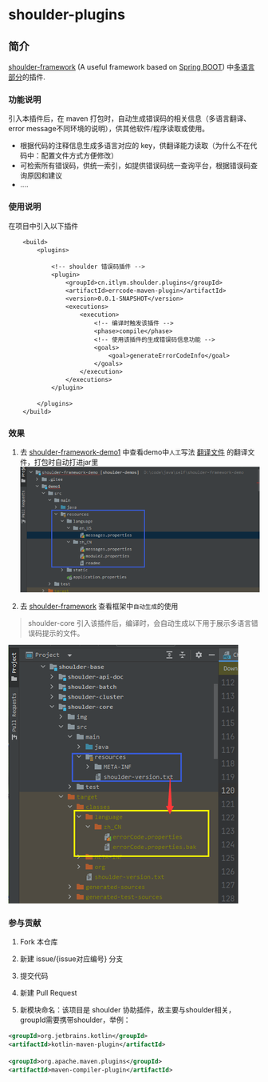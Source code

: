 # shoulder-plugins

## 简介
[shoulder-framework](https://github.com/ChinaLym/shoulder-framework) (A useful framework based on [Spring BOOT](https://github.com/spring-projects/spring-boot)) 中[多语言部分](https://github.com/ChinaLym/shoulder-framework/blob/master/shoulder-build/shoulder-base/shoulder-core/README.md#%E7%BF%BB%E8%AF%91%E4%B8%8E%E5%A4%9A%E8%AF%AD%E8%A8%80)的插件.

### 功能说明

引入本插件后，在 maven 打包时，自动生成错误码的相关信息（多语言翻译、error message不同环境的说明），供其他软件/程序读取或使用。

- 根据代码的注释信息生成多语言对应的 key，供翻译能力读取（为什么不在代码中：配置文件方式方便修改）
- 可检索所有错误码，供统一索引，如提供错误码统一查询平台，根据错误码查询原因和建议
- ....


### 使用说明

在项目中引入以下插件
```
    <build>
        <plugins>
        
            <!-- shoulder 错误码插件 -->
            <plugin>
                <groupId>cn.itlym.shoulder.plugins</groupId>
                <artifactId>errcode-maven-plugin</artifactId>
                <version>0.0.1-SNAPSHOT</version>
                <executions>
                    <execution>
                        <!-- 编译时触发该插件 -->
                        <phase>compile</phase>
                        <!-- 使用该插件的生成错误码信息功能 -->
                        <goals>
                            <goal>generateErrorCodeInfo</goal>
                        </goals>
                    </execution>
                </executions>
            </plugin>
            
        </plugins>
    </build>
```

### 效果

1. 去 [shoulder-framework-demo1](https://github.com/ChinaLym/shoulder-framework-demo/tree/main/demo1) 中查看demo中`人工`写法 [翻译文件](https://github.com/ChinaLym/shoulder-framework-demo/blob/main/demo1/src/main/resources/language/zh_CN/messages.properties) 的翻译文件，打包时自动打进jar里
![manual.png](doc/manual.png)

2. 去 [shoulder-framework](https://github.com/ChinaLym/shoulder-framework/blob/master/shoulder-build/shoulder-base/shoulder-core/pom.xml) 查看框架中`自动生成`的使用

> shoulder-core 引入该插件后，编译时，会自动生成以下用于展示多语言错误码提示的文件。

![shoulder-usecase.png](doc/shoulder-usecase.png)

### 参与贡献

1.  Fork 本仓库
2.  新建 issue/{issue对应编号} 分支
3.  提交代码
4.  新建 Pull Request

5.  新模块命名：该项目是 shoulder 协助插件，故主要与shoulder相关，groupId需要携带shoulder，举例：
```xml
<groupId>org.jetbrains.kotlin</groupId>
<artifactId>kotlin-maven-plugin</artifactId>

<groupId>org.apache.maven.plugins</groupId>
<artifactId>maven-compiler-plugin</artifactId>
```